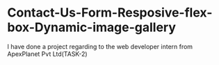 # Contact-Us-Form-Resposive-flex-box-Dynamic-image-gallery
I have done a project regarding to the web developer intern from ApexPlanet Pvt Ltd(TASK-2)
